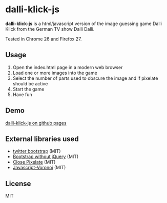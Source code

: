 dalli-klick-js
==============
**dalli-klick-js** is a html/javascript version of the image guessing game Dalli Klick from the German TV show Dalli Dalli.

Tested in Chrome 26 and Firefox 27.

Usage
-----
1. Open the index.html page in a modern web browser
2. Load one or more images into the game
3. Select the number of parts used to obscure the image and if pixelate should be active
4. Start the game
5. Have fun

Demo
----
[dalli-klick-js on github pages](http://djfun.github.io/dalli-klick-js/)

External libraries used
-----------------------
* [twitter bootstrap](http://getbootstrap.com) (MIT)
* [Bootstrap without jQuery](https://github.com/tagawa/bootstrap-without-jquery) (MIT)
* [Close Pixelate](http://desandro.com/resources/close-pixelate/) (MIT)
* [Javascript-Voronoi](https://github.com/gorhill/Javascript-Voronoi) (MIT)

License
-------
MIT